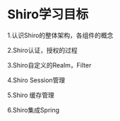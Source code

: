 # Shiro学习目标

1.认识Shiro的整体架构，各组件的概念

2.Shiro认证，授权的过程

3.Shiro自定义的Realm，Filter

4.Shiro Session管理

5.Shiro 缓存管理

6.Shiro集成Spring